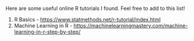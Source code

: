 Here are some useful online R tutorials I found. Feel free to add to this list!

1. R Basics - https://www.statmethods.net/r-tutorial/index.html 
2. Machine Learning in R - https://machinelearningmastery.com/machine-learning-in-r-step-by-step/
